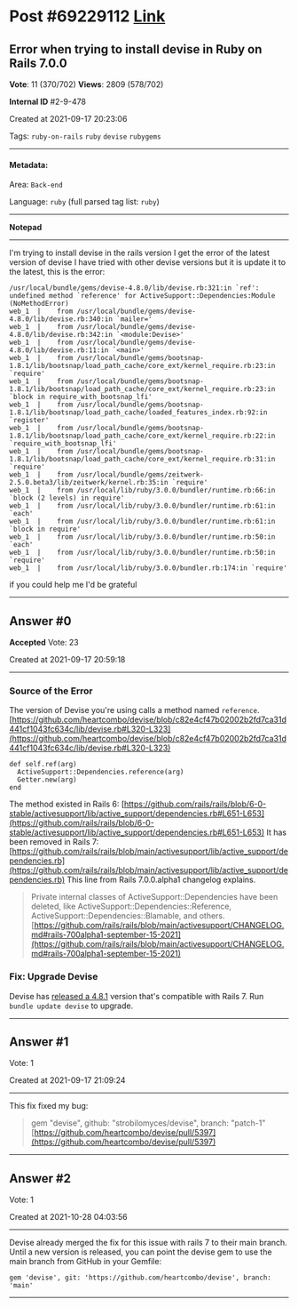 
# Post \#69229112 [Link](https://stackoverflow.com/questions/69229112/)

## Error when trying to install devise in Ruby on Rails 7.0.0

**Vote**: 11 (370/702) **Views**: 2809 (578/702) 

**Internal ID** \#2-9-478

Created at 2021-09-17 20:23:06

Tags: `ruby-on-rails` `ruby` `devise` `rubygems`

----------

#### Metadata:

Area: `Back-end`

Language: `ruby` (full parsed tag list: `ruby`)

----------

**Notepad**


----------

I'm trying to install devise in the rails version I get the error of the latest version of devise
I have tried with other devise versions but it is update it to the latest,
this is the error:
```
/usr/local/bundle/gems/devise-4.8.0/lib/devise.rb:321:in `ref': undefined method `reference' for ActiveSupport::Dependencies:Module (NoMethodError)
web_1  |    from /usr/local/bundle/gems/devise-4.8.0/lib/devise.rb:340:in `mailer='
web_1  |    from /usr/local/bundle/gems/devise-4.8.0/lib/devise.rb:342:in `<module:Devise>'
web_1  |    from /usr/local/bundle/gems/devise-4.8.0/lib/devise.rb:11:in `<main>'
web_1  |    from /usr/local/bundle/gems/bootsnap-1.8.1/lib/bootsnap/load_path_cache/core_ext/kernel_require.rb:23:in `require'
web_1  |    from /usr/local/bundle/gems/bootsnap-1.8.1/lib/bootsnap/load_path_cache/core_ext/kernel_require.rb:23:in `block in require_with_bootsnap_lfi'
web_1  |    from /usr/local/bundle/gems/bootsnap-1.8.1/lib/bootsnap/load_path_cache/loaded_features_index.rb:92:in `register'
web_1  |    from /usr/local/bundle/gems/bootsnap-1.8.1/lib/bootsnap/load_path_cache/core_ext/kernel_require.rb:22:in `require_with_bootsnap_lfi'
web_1  |    from /usr/local/bundle/gems/bootsnap-1.8.1/lib/bootsnap/load_path_cache/core_ext/kernel_require.rb:31:in `require'
web_1  |    from /usr/local/bundle/gems/zeitwerk-2.5.0.beta3/lib/zeitwerk/kernel.rb:35:in `require'
web_1  |    from /usr/local/lib/ruby/3.0.0/bundler/runtime.rb:66:in `block (2 levels) in require'
web_1  |    from /usr/local/lib/ruby/3.0.0/bundler/runtime.rb:61:in `each'
web_1  |    from /usr/local/lib/ruby/3.0.0/bundler/runtime.rb:61:in `block in require'
web_1  |    from /usr/local/lib/ruby/3.0.0/bundler/runtime.rb:50:in `each'
web_1  |    from /usr/local/lib/ruby/3.0.0/bundler/runtime.rb:50:in `require'
web_1  |    from /usr/local/lib/ruby/3.0.0/bundler.rb:174:in `require'
```

if you could help me I'd be grateful


----------
        
## Answer \#0

**Accepted** Vote: 23

Created at 2021-09-17 20:59:18

------------


### Source of the Error


The version of Devise you're using calls a method named `reference`.
[https://github.com/heartcombo/devise/blob/c82e4cf47b02002b2fd7ca31d441cf1043fc634c/lib/devise.rb#L320-L323](https://github.com/heartcombo/devise/blob/c82e4cf47b02002b2fd7ca31d441cf1043fc634c/lib/devise.rb#L320-L323)
```
def self.ref(arg)
  ActiveSupport::Dependencies.reference(arg)
  Getter.new(arg)
end
```

The method existed in Rails 6:
[https://github.com/rails/rails/blob/6-0-stable/activesupport/lib/active_support/dependencies.rb#L651-L653](https://github.com/rails/rails/blob/6-0-stable/activesupport/lib/active_support/dependencies.rb#L651-L653)
It has been removed in Rails 7:
[https://github.com/rails/rails/blob/main/activesupport/lib/active_support/dependencies.rb](https://github.com/rails/rails/blob/main/activesupport/lib/active_support/dependencies.rb)
This line from Rails 7.0.0.alpha1 changelog explains.
> Private internal classes of ActiveSupport::Dependencies have been deleted, like ActiveSupport::Dependencies::Reference, ActiveSupport::Dependencies::Blamable, and others.
[https://github.com/rails/rails/blob/main/activesupport/CHANGELOG.md#rails-700alpha1-september-15-2021](https://github.com/rails/rails/blob/main/activesupport/CHANGELOG.md#rails-700alpha1-september-15-2021)

### Fix: Upgrade Devise


Devise has [released a 4.8.1](https://github.com/heartcombo/devise/blob/main/CHANGELOG.md#481---2021-12-16) version that's compatible with Rails 7. Run `bundle update devise` to upgrade.


------------
    
    
## Answer \#1

 Vote: 1

Created at 2021-09-17 21:09:24

------------

This fix fixed my bug:
> gem "devise", github: "strobilomyces/devise", branch: "patch-1"
[https://github.com/heartcombo/devise/pull/5397](https://github.com/heartcombo/devise/pull/5397)


------------
    
    
## Answer \#2

 Vote: 1

Created at 2021-10-28 04:03:56

------------

Devise already merged the fix for this issue with rails 7 to their main branch.
Until a new version is released, you can point the devise gem to use the main branch from GitHub in your Gemfile:
```
gem 'devise', git: 'https://github.com/heartcombo/devise', branch: 'main'
```



------------
    
    